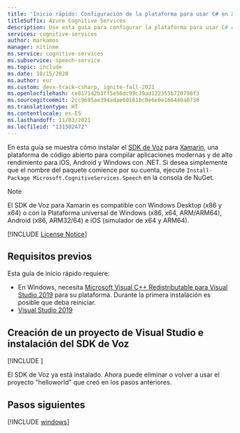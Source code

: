 ```yaml
---
title: 'Inicio rápido: Configuración de la plataforma para usar C# en Xamarin con el SDK de Voz: servicio de voz'
titleSuffix: Azure Cognitive Services
description: Use esta guía para configurar la plataforma para usar C# en Xamarin con el SDK del servicio de voz.
services: cognitive-services
author: markamos
manager: nitinme
ms.service: cognitive-services
ms.subservice: speech-service
ms.topic: include
ms.date: 10/15/2020
ms.author: eur
ms.custom: devx-track-csharp, ignite-fall-2021
ms.openlocfilehash: ce817142b3ff5e56dc99c39ad122355b720798f3
ms.sourcegitcommit: 2cc9695ae394adae60161bc0e6e0e166440a0730
ms.translationtype: HT
ms.contentlocale: es-ES
ms.lasthandoff: 11/03/2021
ms.locfileid: "131502472"
---
```

En esta guía se muestra cómo instalar el [SDK de Voz](~/articles/cognitive-services/speech-service/speech-sdk.md) para [Xamarin](/xamarin/get-started/what-is-xamarin), una plataforma de código abierto para compilar aplicaciones modernas y de alto rendimiento para iOS, Android y Windows con .NET. Si desea simplemente que el nombre del paquete comience por su cuenta, ejecute `Install-Package Microsoft.CognitiveServices.Speech` en la consola de NuGet.

> [!NOTE]
> El SDK de Voz para Xamarin es compatible con Windows Desktop (x86 y x64) o con la Plataforma universal de Windows (x86, x64, ARM/ARM64), Android (x86, ARM32/64) e iOS (simulador de x64 y ARM64).

[!INCLUDE [License Notice](~/includes/cognitive-services-speech-service-license-notice.md)]

## <a name="prerequisites"></a>Requisitos previos

Esta guía de inicio rápido requiere:

* En Windows, necesita [Microsoft Visual C++ Redistributable para Visual Studio 2019](https://support.microsoft.com/topic/the-latest-supported-visual-c-downloads-2647da03-1eea-4433-9aff-95f26a218cc0) para su plataforma. Durante la primera instalación es posible que deba reiniciar.
* [Visual Studio 2019](https://visualstudio.microsoft.com/downloads/)

## <a name="create-a-visual-studio-project-and-install-the-speech-sdk"></a>Creación de un proyecto de Visual Studio e instalación del SDK de Voz

[!INCLUDE [](~/includes/cognitive-services-speech-service-quickstart-xamarin-create-proj.md)]

El SDK de Voz ya está instalado. Ahora puede eliminar o volver a usar el proyecto "helloworld" que creó en los pasos anteriores.

## <a name="next-steps"></a>Pasos siguientes

[!INCLUDE [windows](../quickstart-list.md)]
